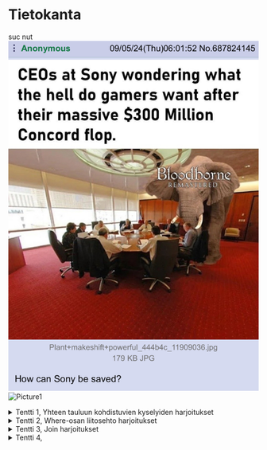 # Tietokanta
suc nut
![alt](https://github.com/AverageKasper/Tietokanta/blob/main/Pirat_Nation-1831723969499787363-01.jpg)
![Picture1](https://github.com/user-attachments/assets/6b3345d9-53be-43c1-b0b0-a4c30bebb0c6)

<details>
<summary> Tentti 1, Yhteen tauluun kohdistuvien kyselyiden harjoitukset</summary>
  
### 1
select * from goal;
  
![Screenshot 2024-09-16 130633](https://github.com/user-attachments/assets/b419320c-bfad-41d6-af84-42ee717390b8)

### 2
select name, type <br>
from airport <br>
where iso_country = "FI";

![Screenshot 2024-09-16 115340](https://github.com/user-attachments/assets/9175f0be-4fc4-4d2a-904e-28e4c46ab607)

### 3
select name <br>
from airport <br>
where iso_country <br>
like '%FI%' order by name asc;

![image](https://github.com/user-attachments/assets/a83ddf3b-08e0-4f47-aec5-c11c1c307016)

### 4
select name,type <br>
from airport <br>
where iso_country = 'FI' <br>
order by type , name;

![image](https://github.com/user-attachments/assets/7a345703-b68c-4219-8f27-36379e05a737)

### 5
select name <br>
from country <br>
where name like "F%";

![image](https://github.com/user-attachments/assets/4b3f1a3d-30cc-4c28-beee-6cda8cb9653c)

### 6
select name <br>
from country <br>
where name like "%f%";

![image](https://github.com/user-attachments/assets/df8ad6f4-5cc8-4324-bc7c-399b798eac9e)

### 7
select location <br>
from game <br>
where screen_name like "Vesa";

![image](https://github.com/user-attachments/assets/885e3049-3da6-47b3-ac1a-e2e3e5640994)

### 8
select co2_consumed <br>
from game <br>
where screen_name like "Ilkka";

![image](https://github.com/user-attachments/assets/b4e41208-040f-4a1f-9a12-404c1cbf6abf)

### 9
select distinct co2_budget <br>
from game;

![image](https://github.com/user-attachments/assets/9cebbcc3-09b1-439e-bb8c-42aa0c496a8a)

</details>

<details>
<summary> Tentti 2, Where-osan liitosehto harjoitukset</summary>

### 1
select country.name as "country name", airport.name as "airport name" <br>
from country, airport <br>
where country.name = "Iceland" <br>
and airport.iso_country = country.iso_country;

![image](https://github.com/user-attachments/assets/92664947-9985-4e55-82d5-cc461b0a9e6e)

### 2
select airport.name as "airport name" <br>
from airport, country <br>
where country.name = "France" <br>
and airport.iso_country = country.iso_country <br>
and airport.type = "large_airport";

![image](https://github.com/user-attachments/assets/68f856de-2bd6-49b9-a3aa-18a2089ea303)

### 3
select country.name as country_name, airport.name as airport_name <br>
from country, airport <br>
where country.continent = "AN" <br>
and airport.iso_country = country.iso_country;

![image](https://github.com/user-attachments/assets/c62ac0cb-1e96-4695-a6c6-dd5f46146c87)

### 4
select airport.elevation_ft <br>
from airport, game <br>
where game.screen_name = "Heini" <br>
and airport.ident = game.location;

![image](https://github.com/user-attachments/assets/5f9f1696-0d8a-4555-b743-176ded6d0660)

### 5
select airport.elevation_ft * 0.3048 as elevation_m <br>
from airport, game <br>
where game.screen_name = "Heini" <br>
and airport.ident = game.location;

![image](https://github.com/user-attachments/assets/7b19a3e0-1203-4522-a8f5-45db43095041)

### 6
select airport.name <br>
from airport, game <br>
where game.screen_name = "Ilkka" <br>
and game.location = airport.ident;

![image](https://github.com/user-attachments/assets/9c0e73d8-a532-4122-86ae-772cf8cdd48d)

### 7
select country.name <br>
from airport, game, country <br>
where game.screen_name = "Ilkka" <br>
and game.location = airport.ident <br>
and airport.iso_country = country.iso_country;

![image](https://github.com/user-attachments/assets/bf7595f8-8df5-4484-88ed-fdcbfde2431b)

### 8
select goal.name <br>
from goal, goal_reached, game <br>
where game.screen_name = "Heini" <br>
and game.id = goal_reached.game_id <br>
and goal_reached.goal_id = goal.id;

![image](https://github.com/user-attachments/assets/7662f587-0bf2-45f3-88be-ad195391b958)

### 9
select airport.name <br>
from airport, game, goal_reached, goal <br>
where game.location = airport.ident <br>
and goal_reached.game_id = game.id <br>
and goal_reached.goal_id = goal.id <br>
and game.screen_name = "Ilkka" <br>
and goal.name = "CLOUDS";

![image](https://github.com/user-attachments/assets/c675aed9-a8c7-4279-ac2b-9c6753403c16)

### 10
select country.name <br>
from airport, game, goal_reached, goal, country <br>
where game.location = airport.ident <br>
and goal_reached.game_id = game.id <br>
and goal_reached.goal_id = goal.id <br>
and airport.iso_country = country.iso_country <br>
and game.screen_name = "Ilkka" <br>
and goal.name = "CLOUDS";

![image](https://github.com/user-attachments/assets/6b8cb32f-d5f9-40fc-974b-a7292924095e)

</details>
<details>
<summary>Tentti 3, Join harjoitukset</summary>

### 1
select country.name as "country name", airport.name as "airport name" <br>
from airport <br>
inner join country on country.iso_country = airport.iso_country <br>
where airport.scheduled_service = "yes" <br>
and country.name = "Finland";

![image](https://github.com/user-attachments/assets/e9505386-f7dd-4584-8c41-beed02909e82)

### 2
select game.screen_name, airport.name <br>
from airport <br>
inner join game on game.location = airport.ident; 

![image](https://github.com/user-attachments/assets/fa56350b-6b1d-4924-a85c-4f00b282a11f)

### 3
select game.screen_name, country.name <br>
from country <br>
inner join airport on airport.iso_country = country.iso_country <br>
inner join game on game.location = airport.ident;

![image](https://github.com/user-attachments/assets/5e2bc227-9479-487b-86b9-9df7ceccd685)

### 4
select airport.name, game.screen_name <br>
from airport <br>
left join game on game.location = airport.ident <br>
where airport.name like "%Hels%"; 

![image](https://github.com/user-attachments/assets/8891665f-9eed-4813-bd75-7e5d98dc9874)

### 5
select goal.name, game.screen_name <br>
from goal <br>
left join goal_reached on goal_reached.goal_id = goal.id <br>
left join game on game.id = goal_reached.game_id;

![image](https://github.com/user-attachments/assets/b663a785-5945-4de5-bedb-b958096de7dd)

</details>

<details>
<summary>Tentti 4, </summary>

### 1
select name 
from country <br>
where iso_country in( <br>
	select iso_country <br>
	from airport <br>
	where name like "Satsuma%" <br>
	)

![image](https://github.com/user-attachments/assets/3dd2e7a6-7b36-4f77-8660-20432c1a5897)




  
</details>
